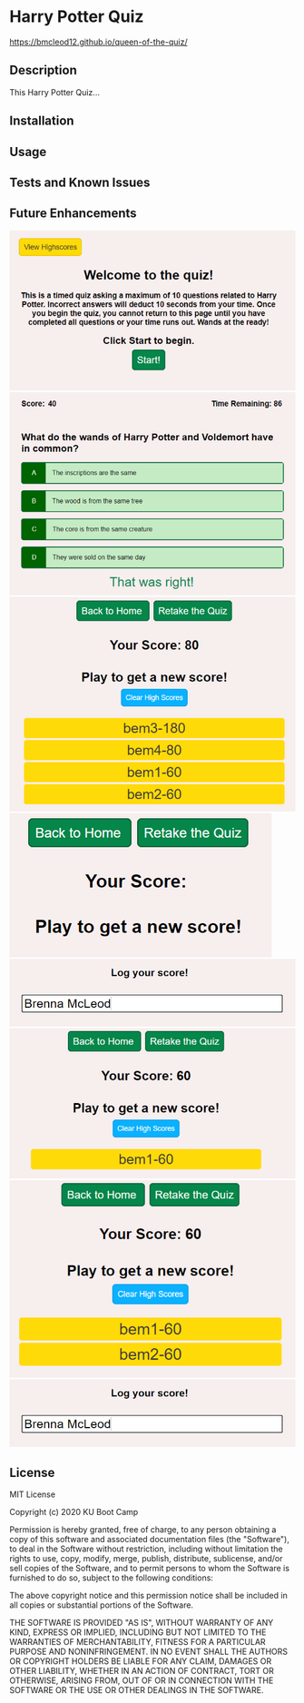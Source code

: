 # Harry Potter Quiz
https://bmcleod12.github.io/queen-of-the-quiz/

## Description
This Harry Potter Quiz...

## Installation

## Usage

## Tests and Known Issues

## Future Enhancements

<img alt="Welcome page" src="images/welcomepage.PNG"/>
<img alt="Welcome page" src="images/quiz.PNG"/>
<img alt="Welcome page" src="images/highscores.PNG"/>
<img alt="Welcome page" src="images/noscore.PNG"/>
<img alt="Welcome page" src="images/fullnameinhighscore.PNG"/>
<img alt="Welcome page" src="images/score1.PNG"/>
<img alt="Welcome page" src="images/score2.PNG"/>
<img alt="Welcome page" src="images/fullnameinhighscore.PNG"/>

## License

MIT License

Copyright (c) 2020 KU Boot Camp

Permission is hereby granted, free of charge, to any person obtaining a copy
of this software and associated documentation files (the "Software"), to deal
in the Software without restriction, including without limitation the rights
to use, copy, modify, merge, publish, distribute, sublicense, and/or sell
copies of the Software, and to permit persons to whom the Software is
furnished to do so, subject to the following conditions:

The above copyright notice and this permission notice shall be included in all
copies or substantial portions of the Software.

THE SOFTWARE IS PROVIDED "AS IS", WITHOUT WARRANTY OF ANY KIND, EXPRESS OR
IMPLIED, INCLUDING BUT NOT LIMITED TO THE WARRANTIES OF MERCHANTABILITY,
FITNESS FOR A PARTICULAR PURPOSE AND NONINFRINGEMENT. IN NO EVENT SHALL THE
AUTHORS OR COPYRIGHT HOLDERS BE LIABLE FOR ANY CLAIM, DAMAGES OR OTHER
LIABILITY, WHETHER IN AN ACTION OF CONTRACT, TORT OR OTHERWISE, ARISING FROM,
OUT OF OR IN CONNECTION WITH THE SOFTWARE OR THE USE OR OTHER DEALINGS IN THE
SOFTWARE.
